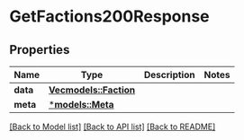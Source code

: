 # GetFactions200Response

## Properties
Name | Type | Description | Notes
------------ | ------------- | ------------- | -------------
**data** | [**Vec<models::Faction>**](Faction.md) |  | 
**meta** | [***models::Meta**](Meta.md) |  | 

[[Back to Model list]](../README.md#documentation-for-models) [[Back to API list]](../README.md#documentation-for-api-endpoints) [[Back to README]](../README.md)


